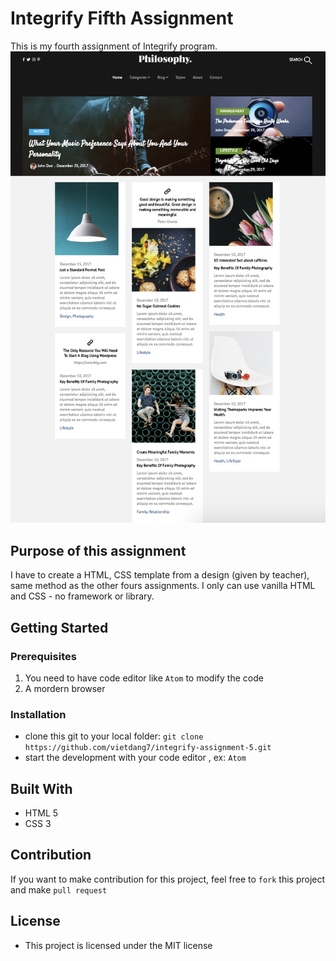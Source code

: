 # Integrify Fifth Assignment

This is my fourth assignment of Integrify program.
![Final Result](https://github.com/vietdang7/integrify-assignment-5/blob/master/img/result.png)


## Purpose of this assignment
I have to create a HTML, CSS template from a design (given by teacher), same method as the other fours assignments. I only can use vanilla HTML and CSS - no framework or library.

## Getting Started
### Prerequisites
1. You need to have code editor like `Atom` to modify the code 
2. A mordern browser

### Installation
* clone this git to your local folder: `git clone https://github.com/vietdang7/integrify-assignment-5.git`
* start the development with your code editor , ex: `Atom`

## Built With
- HTML 5
- CSS 3


## Contribution
If you want to make contribution for this project, feel free to `fork` this project and make `pull request`

## License
- This project is licensed under the MIT license
